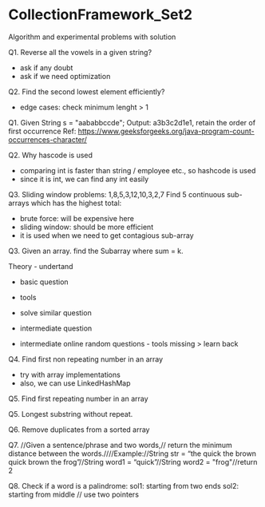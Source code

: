 # CollectionFramework_Set2
Algorithm and experimental problems with solution

Q1. Reverse all the vowels in a given string?
- ask if any doubt
- ask if we need optimization

Q2. Find the second lowest element efficiently?
- edge cases: check minimum lenght > 1


Q1. Given String s = "aababbccde";
Output: a3b3c2d1e1, retain the order of first occurrence
Ref: https://www.geeksforgeeks.org/java-program-count-occurrences-character/

Q2. Why hascode is used
- comparing int is faster than string / employee etc., so hashcode is used
- since it is int, we can find any int easily

Q3. Sliding window problems: 1,8,5,3,12,10,3,2,7
Find 5 continuous sub-arrays which has the highest total:
- brute force: will be expensive here
- sliding window: should be more efficient
- it is used when we need to get contagious sub-array

Q3. Given an array. find the Subarray where sum = k.

Theory - undertand
- basic question
- tools
- solve similar question
- intermediate question

- intermediate online random questions - tools missing  > learn back

Q4. Find first non repeating number in an array
- try with array implementations
- also, we can use LinkedHashMap

Q5. Find first repeating number in an array

Q5. Longest substring without repeat.

Q6. Remove duplicates from a sorted array

Q7. //Given a sentence/phrase and two words,//    return the minimum distance between the words.////Example://String str = “the quick the brown quick brown the frog”//String word1 = “quick”//String word2 = "frog"//return 2
 
Q8. Check if a word is a palindrome:
sol1: starting from two ends
sol2: starting from middle // use two pointers

